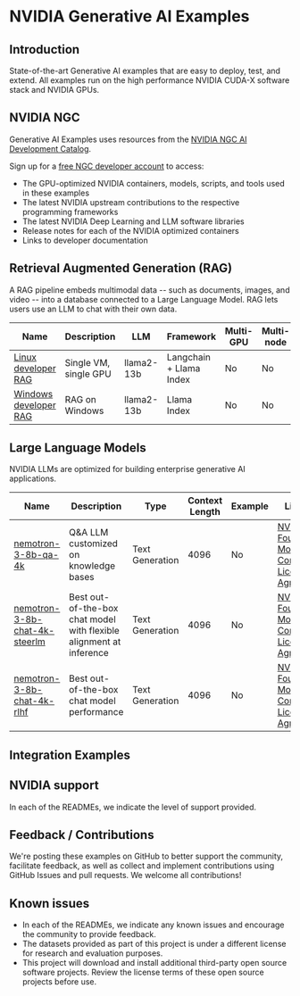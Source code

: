 # NVIDIA Generative AI Examples

## Introduction
State-of-the-art Generative AI examples that are easy to deploy, test, and extend. All examples run on the high performance NVIDIA CUDA-X software stack and NVIDIA GPUs.

## NVIDIA NGC
Generative AI Examples uses resources from the [NVIDIA NGC AI Development Catalog](https://ngc.nvidia.com).

Sign up for a [free NGC developer account](https://ngc.nvidia.com/signin) to access: 

- The GPU-optimized NVIDIA containers, models, scripts, and tools used in these examples
- The latest NVIDIA upstream contributions to the respective programming frameworks
- The latest NVIDIA Deep Learning and LLM software libraries
- Release notes for each of the NVIDIA optimized containers
- Links to developer documentation

## Retrieval Augmented Generation (RAG)

A RAG pipeline embeds multimodal data --  such as documents, images, and video -- into a database connected to a Large Language Model.  RAG lets users use an LLM to chat with their own data. 

| Name          | Description           | LLM        | Framework               | Multi-GPU | Multi-node | Embedding   | TRT-LLM | Triton | VectorDB | K8s |
|---------------|-----------------------|------------|-------------------------|-----------|------------|-------------|---------|--------|----------|-----|
| [Linux developer RAG](https://github.com/NVIDIA/GenerativeAIExamples/tree/main/RetrievalAugmentedGeneration) | Single VM, single GPU | llama2-13b | Langchain + Llama Index | No        | No         | e5-large-v2 | Yes     | Yes    | Milvus   | No  |
| [Windows developer RAG](https://github.com/NVIDIA/trt-llm-rag-windows) | RAG on Windows | llama2-13b | Llama Index | No        | No         | NA | Yes     | No    | FAISS   | NA  |


## Large Language Models
NVIDIA LLMs are optimized for building enterprise generative AI applications.

| Name          | Description           | Type       | Context Length | Example | License |
|---------------|-----------------------|------------|----------------|---------|---------|
| [nemotron-3-8b-qa-4k](https://huggingface.co/nvidia/nemotron-3-8b-qa-4k) | Q&A LLM customized on knowledge bases | Text Generation | 4096 | No | [NVIDIA AI Foundation Models Community License Agreement](https://developer.nvidia.com/downloads/nv-ai-foundation-models-license) |
| [nemotron-3-8b-chat-4k-steerlm](https://huggingface.co/nvidia/nemotron-3-8b-chat-4k-steerlm) | Best out-of-the-box chat model with flexible alignment at inference | Text Generation | 4096 | No | [NVIDIA AI Foundation Models Community License Agreement](https://developer.nvidia.com/downloads/nv-ai-foundation-models-license) |
| [nemotron-3-8b-chat-4k-rlhf](https://huggingface.co/nvidia/nemotron-3-8b-chat-4k-rlhf) | Best out-of-the-box chat model performance| Text Generation | 4096 | No | [NVIDIA AI Foundation Models Community License Agreement](https://developer.nvidia.com/downloads/nv-ai-foundation-models-license) |


## Integration Examples

## NVIDIA support
In each of the READMEs, we indicate the level of support provided.

## Feedback / Contributions
We're posting these examples on GitHub to better support the community, facilitate feedback, as well as collect and implement contributions using GitHub Issues and pull requests. We welcome all contributions!

## Known issues
- In each of the READMEs, we indicate any known issues and encourage the community to provide feedback.
- The datasets provided as part of this project is under a different license for research and evaluation purposes.
- This project will download and install additional third-party open source software projects. Review the license terms of these open source projects before use.
